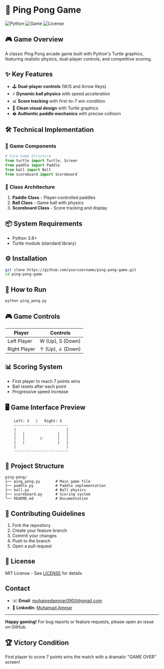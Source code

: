 # 🏓 **Ping Pong Game** 

![Python](https://img.shields.io/badge/Python-3.8+-blue?logo=python)
![Game](https://img.shields.io/badge/Genre-Arcade%20Sports-green)
![License](https://img.shields.io/badge/License-MIT-orange)

## 🎮 **Game Overview**
A classic Ping Pong arcade game built with Python's Turtle graphics, featuring realistic physics, dual-player controls, and competitive scoring.

## ✨ **Key Features**
- 🕹️ **Dual-player controls** (W/S and Arrow Keys)
- ⚡ **Dynamic ball physics** with speed acceleration
- 📊 **Score tracking** with first-to-7 win condition
- 🎨 **Clean visual design** with Turtle graphics
- � **Authentic paddle mechanics** with precise collision

## 🛠️ **Technical Implementation**

### 🏓 **Game Components**
```python
# Core Game Structure
from turtle import Turtle, Screen
from paddle import Paddle
from ball import Ball
from scoreboard import Scoreboard
```

### 🎯 **Class Architecture**
1. **Paddle Class** - Player-controlled paddles
2. **Ball Class** - Game ball with physics
3. **Scoreboard Class** - Score tracking and display

## 📦 **System Requirements**
- Python 3.8+
- Turtle module (standard library)

## ⚙️ **Installation**
```bash
git clone https://github.com/yourusername/ping-pong-game.git
cd ping-pong-game
```

## 🚀 **How to Run**
```bash
python ping_pong.py
```

## 🎮 **Game Controls**
| Player | Controls |
|--------|----------|
| Left Player | W (Up), S (Down) |
| Right Player | ↑ (Up), ↓ (Down) |

## 📊 **Scoring System**
- First player to reach 7 points wins
- Ball resets after each point
- Progressive speed increase

## 🖥️ **Game Interface Preview**
```
    Left: 3   |   Right: 5
    -------------------------
    |                       |
    |   |               |   |
    |   |       ○       |   |
    |   |               |   |
    |                       |
    -------------------------
```

## 📂 **Project Structure**
```
ping-pong/
├── ping_pong.py       # Main game file
├── paddle.py          # Paddle implementation
├── ball.py            # Ball physics
├── scoreboard.py      # Scoring system
└── README.md          # Documentation
```

## 🤝 **Contributing Guidelines**
1. Fork the repository
2. Create your feature branch
3. Commit your changes
4. Push to the branch
5. Open a pull request

## 📜 **License**
MIT License - See [LICENSE](LICENSE) for details

## **Contact**
- ✉️ **Email**: [muhamedammar0900@gmail.com](mailto:muhamedammar0900@gmail.com)  
- 🔗 **LinkedIn**: [Muhamad Ammar](https://www.linkedin.com/in/muhamad-ammar-18b427306)
  
---

**Happy gaming!** For bug reports or feature requests, please open an issue on GitHub.

## 🏆 **Victory Condition**
First player to score 7 points wins the match with a dramatic "GAME OVER" screen!
